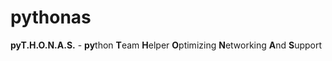 # pythonas
**pyT.H.O.N.A.S.** - **py**thon **T**eam **H**elper **O**ptimizing **N**etworking **A**nd **S**upport
